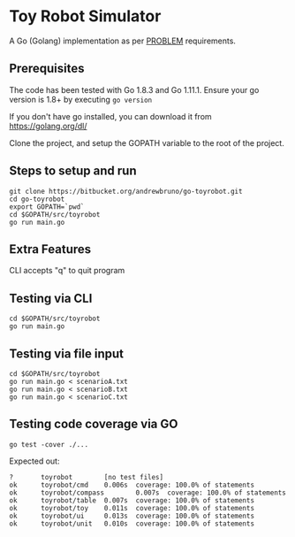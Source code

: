 # Toy Robot Simulator

A Go (Golang) implementation as per [PROBLEM](doc/PROBLEM.md) requirements.

## Prerequisites

The code has been tested with Go 1.8.3 and Go 1.11.1.  Ensure your go version is 1.8+ by executing `go version`

If you don't have go installed, you can download it from https://golang.org/dl/

Clone the project, and setup the GOPATH variable to the root of the project.

## Steps to setup and run

```
git clone https://bitbucket.org/andrewbruno/go-toyrobot.git
cd go-toyrobot
export GOPATH=`pwd`
cd $GOPATH/src/toyrobot
go run main.go
```

## Extra Features

CLI accepts "q" to quit program

## Testing via CLI

```
cd $GOPATH/src/toyrobot
go run main.go 
```

## Testing via file input

```
cd $GOPATH/src/toyrobot
go run main.go < scenarioA.txt
go run main.go < scenarioB.txt
go run main.go < scenarioC.txt
```

## Testing code coverage via GO

```
go test -cover ./...
```

Expected out:

```
?       toyrobot        [no test files]
ok      toyrobot/cmd    0.006s  coverage: 100.0% of statements
ok      toyrobot/compass        0.007s  coverage: 100.0% of statements
ok      toyrobot/table  0.007s  coverage: 100.0% of statements
ok      toyrobot/toy    0.011s  coverage: 100.0% of statements
ok      toyrobot/ui     0.013s  coverage: 100.0% of statements
ok      toyrobot/unit   0.010s  coverage: 100.0% of statements
```
